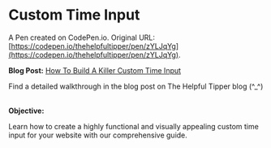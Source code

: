 # Custom Time Input

A Pen created on CodePen.io. Original URL: [https://codepen.io/thehelpfultipper/pen/zYLJqYg](https://codepen.io/thehelpfultipper/pen/zYLJqYg).

**Blog Post:** [How To Build A Killer Custom Time Input](https://thehelpfultipper.com/how-to-build-custom-time-input/)

Find a detailed walkthrough in the blog post on The Helpful Tipper blog (^_^)
<br /><br />

**Objective:** 

Learn how to create a highly functional and visually appealing custom time input for your website with our comprehensive guide.



